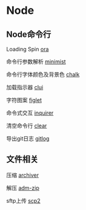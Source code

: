 # Node

## Node命令行
Loading Spin [ora](https://www.npmjs.com/package/ora)

命令行参数解析 [minimist](https://www.npmjs.com/package/minimist)

命令行字体颜色及背景色 [chalk](https://www.npmjs.com/package/chalk)

加载指示器 [clui](https://www.npmjs.com/package/clui)

字符图案 [figlet](https://www.npmjs.com/package/figlet)

命令式交互 [inquirer](https://www.npmjs.com/package/inquirer)

清空命令行 [clear](https://www.npmjs.com/package/clear)

导出git日志 [gitlog](https://www.npmjs.com/package/gitlog)

## 文件相关
压缩 [archiver](https://www.npmjs.com/package/archiver)

解压 [adm-zip](https://www.npmjs.com/package/adm-zip-iconv)

sftp上传 [scp2](https://www.npmjs.com/package/scp2)

